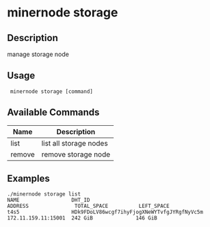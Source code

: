 # minernode storage

## Description

manage storage node

## Usage

```
 minernode storage [command]
```
## Available Commands

| Name| Description |
| --------------- | --------------------- 
| list  | list all storage nodes |
|  remove |remove storage node|

## Examples
```
./minernode storage list 
NAME                 DHT_ID                                             ADDRESS               TOTAL_SPACE          LEFT_SPACE
t4s5                 HDk9FDoLV86wcgf7ihyFjogXNeWYTvfgJYRgfNyVc5m        172.11.159.11:15001  242 GiB              146 GiB
```
